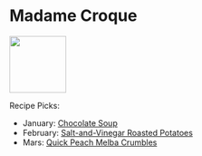 # Madame Croque

<img src="http://api.adorable.io/avatars/100/mmecroque%40flavor.magazine" height="100" width="100" />

Recipe Picks:

- January: [Chocolate Soup](../recipe/jan/chocolate-soup.md)
- February: [Salt-and-Vinegar Roasted Potatoes](../recipe/feb/salt-and-vinegar-roasted-potatoes.md)
- Mars: [Quick Peach Melba Crumbles](../recipe/mars/quick-peach-melba-crumbles.md)
